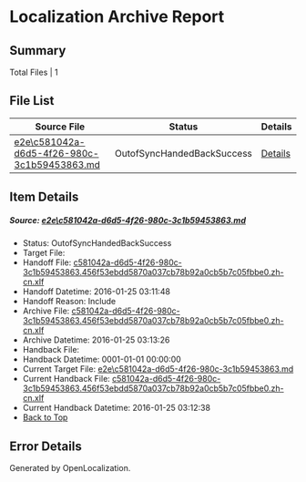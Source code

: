 # <a name='report-top'></a> Localization Archive Report

## Summary
 Total Files | 1

## File List
 Source File | Status | Details 
 ----------- | ------ | ------- 
 [e2e\c581042a-d6d5-4f26-980c-3c1b59453863.md](https://github.com/OpenLocalizationTest/oltest/blob/7fec131d44aeddbeab3ed95d4f3fc61704bc5d08/e2e/c581042a-d6d5-4f26-980c-3c1b59453863.md) | OutofSyncHandedBackSuccess | [Details](#b27d3cdd06781a31284020a918b3ba820466d5c14)

## Item Details
##### <a name='b27d3cdd06781a31284020a918b3ba820466d5c14'></a> Source: [e2e\c581042a-d6d5-4f26-980c-3c1b59453863.md](https://github.com/OpenLocalizationTest/oltest/blob/7fec131d44aeddbeab3ed95d4f3fc61704bc5d08/e2e/c581042a-d6d5-4f26-980c-3c1b59453863.md)
* Status: OutofSyncHandedBackSuccess
* Target File: 
* Handoff File: [c581042a-d6d5-4f26-980c-3c1b59453863.456f53ebdd5870a037cb78b92a0cb5b7c05fbbe0.zh-cn.xlf](https://github.com/OpenLocalizationTestOrg/olhandoff/blob/50aa5c7e101fd088d78ace95bd7a742aacfe42c4/ol-handoff/OpenLocalizationTestOrg/oltest.zh-cn/qimu/c581042a-d6d5-4f26-980c-3c1b59453863.456f53ebdd5870a037cb78b92a0cb5b7c05fbbe0.zh-cn.xlf)
* Handoff Datetime: 2016-01-25 03:11:48
* Handoff Reason: Include
* Archive File: [c581042a-d6d5-4f26-980c-3c1b59453863.456f53ebdd5870a037cb78b92a0cb5b7c05fbbe0.zh-cn.xlf](https://github.com/OpenLocalizationTestOrg/olhandoff/blob/26b123ac357cec9f9e808baa7c0421efb65b74df/ol-handoff/OpenLocalizationTestOrg/oltest.zh-cn/qimu/archive/c581042a-d6d5-4f26-980c-3c1b59453863.456f53ebdd5870a037cb78b92a0cb5b7c05fbbe0.zh-cn.xlf)
* Archive Datetime: 2016-01-25 03:13:26
* Handback File: 
* Handback Datetime: 0001-01-01 00:00:00
* Current Target File: [e2e\c581042a-d6d5-4f26-980c-3c1b59453863.md](https://github.com/OpenLocalizationTestOrg/oltest.zh-cn/blob/6511e9776fae83d47b5c48f8491d88cb96a5fea9/e2e/c581042a-d6d5-4f26-980c-3c1b59453863.md)
* Current Handback File: [c581042a-d6d5-4f26-980c-3c1b59453863.456f53ebdd5870a037cb78b92a0cb5b7c05fbbe0.zh-cn.xlf](https://github.com/OpenLocalizationTestOrg/olhandback/blob/b9a8555989489aabd42a3db540d88defbdee7249/ol-handback/OpenLocalizationTestOrg/oltest.zh-cn/qimu/c581042a-d6d5-4f26-980c-3c1b59453863.456f53ebdd5870a037cb78b92a0cb5b7c05fbbe0.zh-cn.xlf)
* Current Handback Datetime: 2016-01-25 03:12:38
* [Back to Top](#report-top)


## Error Details

Generated by OpenLocalization.
